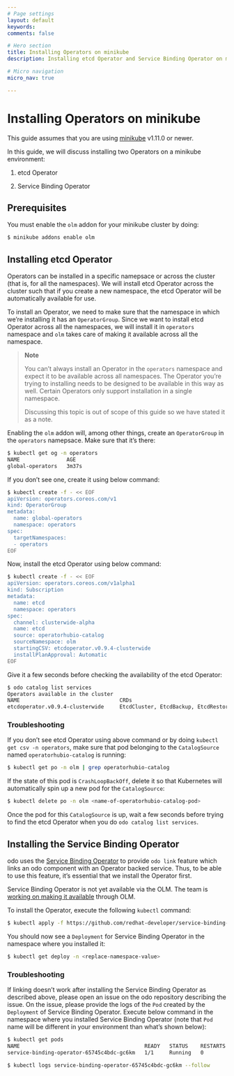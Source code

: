 ```yaml
---
# Page settings
layout: default
keywords:
comments: false

# Hero section
title: Installing Operators on minikube
description: Installing etcd Operator and Service Binding Operator on minikube

# Micro navigation
micro_nav: true

---
```

# Installing Operators on minikube

This guide assumes that you are using [minikube](https://minikube.sigs.k8s.io/docs/) v1.11.0 or newer.

In this guide, we will discuss installing two Operators on a minikube environment:

1.  etcd Operator

2.  Service Binding Operator

## Prerequisites

You must enable the `olm` addon for your minikube cluster by doing:

``` sh
$ minikube addons enable olm
```

## Installing etcd Operator

Operators can be installed in a specific namepsace or across the cluster (that is, for all the namespaces). We will install etcd Operator across the cluster such that if you create a new namespace, the etcd Operator will be automatically available for use.

To install an Operator, we need to make sure that the namespace in which we’re installing it has an `OperatorGroup`. Since we want to install etcd Operator across all the namespaces, we will install it in `operators` namespace and `olm` takes care of making it available across all the namespace.

> **Note**
> 
> You can’t always install an Operator in the `operators` namespace and expect it to be available across all namespaces. The Operator you’re trying to installing needs to be designed to be available in this way as well. Certain Operators only support installation in a single namespace.
> 
> Discussing this topic is out of scope of this guide so we have stated it as a note.

Enabling the `olm` addon will, among other things, create an `OperatorGroup` in the `operators` namepsace. Make sure that it’s there:

``` sh
$ kubectl get og -n operators
NAME               AGE
global-operators   3m37s
```

If you don’t see one, create it using below command:

``` sh
$ kubectl create -f - << EOF
apiVersion: operators.coreos.com/v1
kind: OperatorGroup
metadata:
  name: global-operators
  namespace: operators
spec:
  targetNamespaces:
  - operators
EOF
```

Now, install the etcd Operator using below command:

``` sh
$ kubectl create -f - << EOF
apiVersion: operators.coreos.com/v1alpha1
kind: Subscription
metadata:
  name: etcd
  namespace: operators
spec:
  channel: clusterwide-alpha
  name: etcd
  source: operatorhubio-catalog
  sourceNamespace: olm
  startingCSV: etcdoperator.v0.9.4-clusterwide
  installPlanApproval: Automatic
EOF
```

Give it a few seconds before checking the availability of the etcd Operator:

``` sh
$ odo catalog list services
Operators available in the cluster
NAME                                CRDs
etcdoperator.v0.9.4-clusterwide     EtcdCluster, EtcdBackup, EtcdRestore
```

### Troubleshooting

If you don’t see etcd Operator using above command or by doing `kubectl get csv -n operators`, make sure that pod belonging to the `CatalogSource` named `operatorhubio-catalog` is running:

``` sh
$ kubectl get po -n olm | grep operatorhubio-catalog
```

If the state of this pod is `CrashLoopBackOff`, delete it so that Kubernetes will automatically spin up a new pod for the `CatalogSource`:

``` sh
$ kubectl delete po -n olm <name-of-operatorhubio-catalog-pod>
```

Once the pod for this `CatalogSource` is up, wait a few seconds before trying to find the etcd Operator when you do `odo catalog list services`.

## Installing the Service Binding Operator

odo uses the [Service Binding Operator](https://github.com/redhat-developer/service-binding-operator/) to provide `odo link` feature which links an odo component with an Operator backed service. Thus, to be able to use this feature, it’s essential that we install the Operator first.

Service Binding Operator is not yet available via the OLM. The team is [working on making it available](https://github.com/redhat-developer/service-binding-operator/issues/727) through OLM.

To install the Operator, execute the following `kubectl` command:

``` sh
$ kubectl apply -f https://github.com/redhat-developer/service-binding-operator/releases/download/v0.1.1-364/install-v0.1.1-364.yaml
```

You should now see a `Deployment` for Service Binding Operator in the namespace where you installed it:

``` sh
$ kubectl get deploy -n <replace-namespace-value>
```

### Troubleshooting

If linking doesn’t work after installing the Service Binding Operator as described above, please open an issue on the odo repository describing the issue. On the issue, please provide the logs of the `Pod` created by the `Deployment` of Service Binding Operator. Execute below command in the namespace where you installed Service Binding Operator (note that `Pod` name will be different in your environment than what’s shown below):

``` sh
$ kubectl get pods
NAME                                        READY   STATUS    RESTARTS   AGE
service-binding-operator-65745c4bdc-gc6km   1/1     Running   0          34m

$ kubectl logs service-binding-operator-65745c4bdc-gc6km --follow
```

